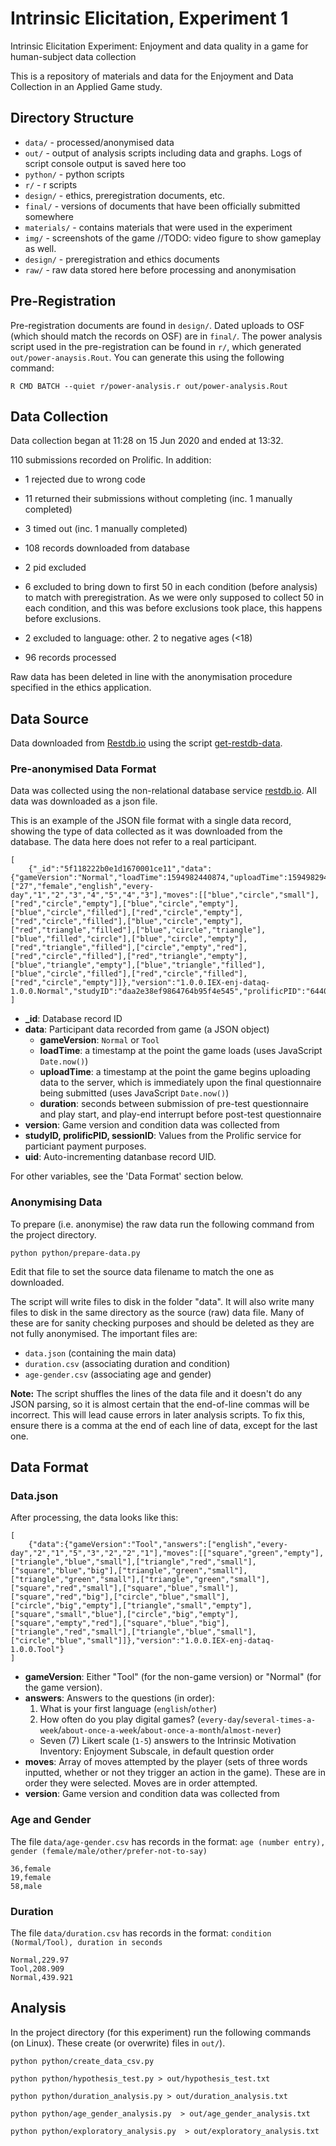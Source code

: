 # Intrinsic Elicitation, Experiment 1

Intrinsic Elicitation Experiment: Enjoyment and data quality in a game for human-subject data collection

This is a repository of materials and data for the Enjoyment and Data Collection in an Applied Game study.

## Directory Structure

* `data/` - processed/anonymised data
* `out/` - output of analysis scripts including data and graphs. Logs of script console output is saved here too
* `python/` - python scripts
* `r/` - r scripts
* `design/` - ethics, preregistration documents, etc.
* `final/` - versions of documents that have been officially submitted somewhere
* `materials/` - contains materials that were used in the experiment
* `img/` - screenshots of the game //TODO: video figure to show gameplay as well.
* `design/` - preregistration and ethics documents
* `raw/` - raw data stored here before processing and anonymisation

## Pre-Registration

Pre-registration documents are found in `design/`. Dated uploads to OSF (which should match the records on OSF) are in `final/`. The power analysis script used in the pre-registration can be found in `r/`, which generated `out/power-anaysis.Rout`. You can generate this using the following command:

    R CMD BATCH --quiet r/power-analysis.r out/power-analysis.Rout

## Data Collection

Data collection began at 11:28 on 15 Jun 2020 and ended at 13:32.

110 submissions recorded on Prolific. In addition:
* 1 rejected due to wrong code
* 11 returned their submissions without completing (inc. 1 manually completed)
* 3 timed out (inc. 1 manually completed)

* 108 records downloaded from database
* 2 pid excluded
* 6 excluded to bring down to first 50 in each condition (before analysis) to match with preregistration. As we were only supposed to collect 50 in each condition, and this was before exclusions took place, this happens before exclusions.
* 2 excluded to language: other. 2 to negative ages (<18)
* 96 records processed

Raw data has been deleted in line with the anonymisation procedure specified in the ethics application.

## Data Source

Data downloaded from [Restdb.io](https://restdb.io) using the script [get-restdb-data](https://github.com/davidgundry/get-restdb-data).

### Pre-anonymised Data Format

Data was collected using the non-relational database service [restdb.io](https://restdb.io). All data was downloaded as a json file.

This is an example of the JSON file format with a single data record, showing the type of data collected as it was downloaded from the database. The data here does not refer to a real participant.

    [
        {"_id":"5f118222b0e1d1670001ce11","data":{"gameVersion":"Normal","loadTime":1594982440874,"uploadTime":1594982944816,"duration":485.424,"answers":["27","female","english","every-day","1","2","3","4","5","4","3"],"moves":[["blue","circle","small"],["red","circle","empty"],["blue","circle","empty"],["blue","circle","filled"],["red","circle","empty"],["red","circle","filled"],["blue","circle","empty"],["red","triangle","filled"],["blue","circle","triangle"],["blue","filled","circle"],["blue","circle","empty"],["red","triangle","filled"],["circle","empty","red"],["red","circle","filled"],["red","triangle","empty"],["blue","triangle","empty"],["blue","triangle","filled"],["blue","circle","filled"],["red","circle","filled"],["red","circle","empty"]]},"version":"1.0.0.IEX-enj-dataq-1.0.0.Normal","studyID":"daa2e38ef9864764b95f4e545","prolificPID":"6440a9870c404843a195ba4a","sessionID":"501617b49a904139b1608183","uid":123}
    ]

* **_id**: Database record ID
* **data**: Participant data recorded from game (a JSON object)
    * **gameVersion**: `Normal` or `Tool`
    * **loadTime**: a timestamp at the point the game loads (uses JavaScript `Date.now()`)
    * **uploadTime**: a timestamp at the point the game begins uploading data to the server, which is immediately upon the final questionnaire being submitted (uses JavaScript `Date.now()`)
    * **duration**: seconds between submission of pre-test questionnaire and play start, and play-end interrupt before post-test questionnaire
* **version**: Game version and condition data was collected from
* **studyID, prolificPID, sessionID**: Values from the Prolific service for particiant payment purposes.
* **uid**: Auto-incrementing datanbase record UID.

For other variables, see the 'Data Format' section below.

### Anonymising Data

To prepare (i.e. anonymise) the raw data run the following command from the project directory. 

    python python/prepare-data.py

Edit that file to set the source data filename to match the one as downloaded.

The script will write files to disk in the folder "data". It will also write many files to disk in the same directory as the source (raw) data file. Many of these are for sanity checking purposes and should be deleted as they are not fully anonymised. The important files are:

* `data.json` (containing the main data)
* `duration.csv` (associating duration and condition)
* `age-gender.csv` (associating age and gender)

**Note:** The script shuffles the lines of the data file and it doesn't do any JSON parsing, so it is almost certain that the end-of-line commas will be incorrect. This will lead cause errors in later analysis scripts. To fix this, ensure there is a comma at the end of each line of data, except for the last one.

## Data Format

### Data.json

After processing, the data looks like this:

    [
        {"data":{"gameVersion":"Tool","answers":["english","every-day","2","1","5","3","2","2","1"],"moves":[["square","green","empty"],["triangle","blue","small"],["triangle","red","small"],["square","blue","big"],["triangle","green","small"],["triangle","green","small"],["triangle","green","small"],["square","red","small"],["square","blue","small"],["square","red","big"],["circle","blue","small"],["circle","big","empty"],["triangle","small","empty"],["square","small","blue"],["circle","big","empty"],["square","empty","red"],["square","blue","big"],["triangle","red","small"],["triangle","blue","small"],["circle","blue","small"]]},"version":"1.0.0.IEX-enj-dataq-1.0.0.Tool"}
    ]

* **gameVersion**: Either "Tool" (for the non-game version) or "Normal" (for the game version).
* **answers**: Answers to the questions (in order):
    1. What is your first language (`english`/`other`)
    2. How often do you play digital games? (`every-day`/`several-times-a-week`/`about-once-a-week`/`about-once-a-month`/`almost-never`)
    * Seven (7) Likert scale (`1-5`) answers to the Intrinsic Motivation Inventory: Enjoyment Subscale, in default question order
* **moves**: Array of moves attempted by the player (sets of three words inputted, whether or not they trigger an action in the game). These are in order they were selected. Moves are in order attempted.
* **version**: Game version and condition data was collected from

### Age and Gender

The file `data/age-gender.csv` has records in the format: `age (number entry), gender (female/male/other/prefer-not-to-say)`

    36,female
    19,female
    58,male

### Duration

The file `data/duration.csv` has records in the format: `condition (Normal/Tool), duration in seconds`

    Normal,229.97
    Tool,208.909
    Normal,439.921

## Analysis

In the project directory (for this experiment) run the following commands (on Linux). These create (or overwrite) files in `out/`).

    python python/create_data_csv.py
    
    python python/hypothesis_test.py > out/hypothesis_test.txt

    python python/duration_analysis.py > out/duration_analysis.txt

    python python/age_gender_analysis.py  > out/age_gender_analysis.txt

    python python/exploratory_analysis.py  > out/exploratory_analysis.txt
